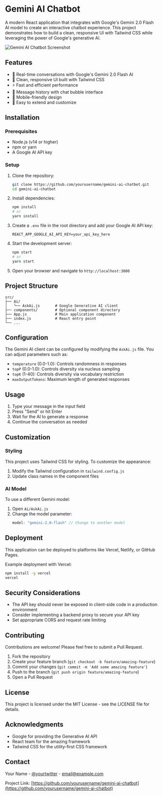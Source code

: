 # Gemini AI Chatbot

A modern React application that integrates with Google's Gemini 2.0 Flash AI model to create an interactive chatbot experience. This project demonstrates how to build a clean, responsive UI with Tailwind CSS while leveraging the power of Google's generative AI.

![Gemini AI Chatbot Screenshot](https://acko-cms.ackoassets.com/Google_Gemini_era_1_8e90e3f703.jpg)

## Features

- 💬 Real-time conversations with Google's Gemini 2.0 Flash AI
- 🎨 Clean, responsive UI built with Tailwind CSS
- ⚡ Fast and efficient performance
- 🔄 Message history with chat bubble interface
- 📱 Mobile-friendly design
- 🚀 Easy to extend and customize

## Installation

### Prerequisites

- Node.js (v14 or higher)
- npm or yarn
- A Google AI API key

### Setup

1. Clone the repository:
   ```bash
   git clone https://github.com/yourusername/gemini-ai-chatbot.git
   cd gemini-ai-chatbot
   ```

2. Install dependencies:
   ```bash
   npm install
   # or
   yarn install
   ```

3. Create a `.env` file in the root directory and add your Google AI API key:
   ```
   REACT_APP_GOOGLE_AI_API_KEY=your_api_key_here
   ```

4. Start the development server:
   ```bash
   npm start
   # or
   yarn start
   ```

5. Open your browser and navigate to `http://localhost:3000`

## Project Structure

```
src/
├── Ai/
│   └── AskAi.js       # Google Generative AI client
├── components/        # Optional component directory
├── App.js             # Main application component
├── index.js           # React entry point
└── ...
```

## Configuration

The Gemini AI client can be configured by modifying the `AskAi.js` file. You can adjust parameters such as:

- `temperature` (0.0-1.0): Controls randomness in responses
- `topP` (0.0-1.0): Controls diversity via nucleus sampling
- `topK` (1-40): Controls diversity via vocabulary restriction
- `maxOutputTokens`: Maximum length of generated responses

## Usage

1. Type your message in the input field
2. Press "Send" or hit Enter
3. Wait for the AI to generate a response
4. Continue the conversation as needed

## Customization

### Styling

This project uses Tailwind CSS for styling. To customize the appearance:

1. Modify the Tailwind configuration in `tailwind.config.js`
2. Update class names in the component files

### AI Model

To use a different Gemini model:

1. Open `Ai/AskAi.js`
2. Change the model parameter:
   ```javascript
   model: "gemini-2.0-flash" // Change to another model
   ```

## Deployment

This application can be deployed to platforms like Vercel, Netlify, or GitHub Pages.

Example deployment with Vercel:

```bash
npm install -g vercel
vercel
```

## Security Considerations

- The API key should never be exposed in client-side code in a production environment
- Consider implementing a backend proxy to secure your API key
- Set appropriate CORS and request rate limiting

## Contributing

Contributions are welcome! Please feel free to submit a Pull Request.

1. Fork the repository
2. Create your feature branch (`git checkout -b feature/amazing-feature`)
3. Commit your changes (`git commit -m 'Add some amazing feature'`)
4. Push to the branch (`git push origin feature/amazing-feature`)
5. Open a Pull Request

## License

This project is licensed under the MIT License - see the LICENSE file for details.

## Acknowledgments

- Google for providing the Generative AI API
- React team for the amazing framework
- Tailwind CSS for the utility-first CSS framework

## Contact

Your Name - [@yourtwitter](https://twitter.com/yourtwitter) - email@example.com

Project Link: [https://github.com/yourusername/gemini-ai-chatbot](https://github.com/yourusername/gemini-ai-chatbot)